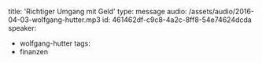 title: 'Richtiger Umgang mit Geld'
type: message
audio: /assets/audio/2016-04-03-wolfgang-hutter.mp3
id: 461462df-c9c8-4a2c-8ff8-54e74624dcda
speaker:
  - wolfgang-hutter
tags:
  - finanzen
